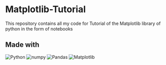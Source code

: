 # Matplotlib-Tutorial
This repository contains all my code for Tutorial of the Matplotlib library of python in the form of notebooks

## Made with

![Python](https://img.shields.io/badge/Python-0078D4?logo=python&logoColor=white)
![numpy](https://img.shields.io/badge/Numpy-777BB4?logo=numpy&logoColor=white)
![Pandas](https://img.shields.io/badge/pandas-%23150458.svg?logo=pandas&logoColor=white) 
![Matplotlib](https://img.shields.io/badge/Matplotlib-%23104.svg?logo=Matplotlib&logoColor=blue)
